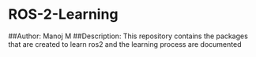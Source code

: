 # ROS-2-Learning
##Author:
Manoj M
##Description:
	This repository contains the packages that are created to learn ros2 and the learning process are documented 
